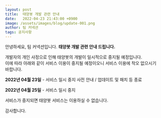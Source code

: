 ```yaml
---
layout: post
title:  태양봇 개발 관련 안내
date:   2022-04-23 21:43:00 +0900
image: /assets/images/blog/update-001.png
author: 팀 커넥션
tags: 공지사항
---
```


안녕하세요, 팀 커넥션입니다.
**태양봇 개발 관련 안내 드립니다.**

개발자의 개인 사정으로 인해 태양봇의 개발이 일시적으로 중지될 예정입니다.\
이에 따라 아래와 같이 서비스 이용이 중지될 예정이오니 서비스 이용에 착오 없으시기 바랍니다.

**2022년 04월 23일** - 서비스 일시 중지 사전 안내 / 업데이트 및 패치 등 종료

**2022년 04월 25일** - 서비스 일시 중지

서비스가 중지되면 태양봇 서비스는 이용하실 수 없습니다.

감사합니다.
